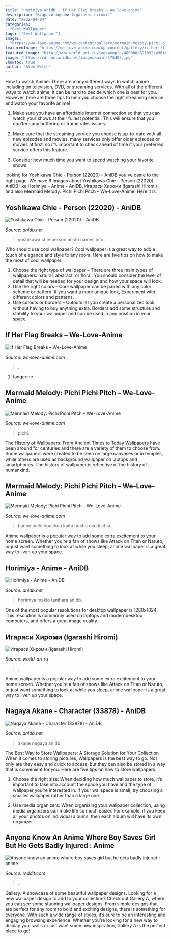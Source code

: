 ```yaml
---
title: "Horimiya Anidb - If Her Flag Breaks – We-love-anime"
description: "Игараси хироми (igarashi hiromi)"
date: "2022-04-04"
categories:
- "Best Wallpaper"
tags: ["Best Wallpaper"]
images:
- "https://we-love-anime.com/wp-content/gallery/mermaid-melody-pichi-pichi-pitch/000060.jpg"
featuredImage: "https://we-love-anime.com/wp-content/gallery/if-her-flag-breaks/000057.jpg"
featured_image: "http://www.world-art.ru/img/people/400000/391832/49644.jpg"
image: "https://cdn-us.anidb.net/images/main/175403.jpg"
ShowToc: true
author: "Alex Welch"
---
```



How to watch Anime: There are many different ways to watch anime including on television, DVD, or streaming services.
With all of the different ways to watch anime, it can be hard to decide which one is best for you. However, here are three tips to help you choose the right streaming service and watch your favorite anime!
1. Make sure you have an affordable internet connection so that you can watch your shows at their fullest potential. This will ensure that you don’tera any buffering or frame rates issues.

2. Make sure that the streaming service you choose is up-to-date with all new episodes and movies. many services only offer older episodes or movies at first, so it’s important to check ahead of time if your preferred service offers this feature.

3. Consider how much time you want to spend watching your favorite shows.

	

		
looking for Yoshikawa Chie - Person (22020) - AniDB you've came to the right page. We have 8 Images about Yoshikawa Chie - Person (22020) - AniDB like Horimiya - Anime - AniDB, Игараси Хироми (Igarashi Hiromi) and also Mermaid Melody: Pichi Pichi Pitch – We-Love-Anime. Here it is:
		
    
## Yoshikawa Chie - Person (22020) - AniDB

<img loading=lazy src="https://cdn-us.anidb.net/images/main/175403.jpg" onerror="this.onerror=null;this.src='https://tse1.mm.bing.net/th?id=OIP.qxKBmQbGgbwWZ-SMXcC8TQAAAA&amp;pid=15.1';" alt="Yoshikawa Chie - Person (22020) - AniDB">

_Source: anidb.net_

>yoshikawa chie person anidb names info. 

	

Who should use cool wallpaper?
Cool wallpaper is a great way to add a touch of elegance and style to any room. Here are five tips on how to make the most of cool wallpaper: 
1) Choose the right type of wallpaper – There are three main types of wallpapers: natural, abstract, or floral. You should consider the level of detail that will be needed for your design and how your space will look. 
2) Use the right colors – Cool wallpaper can be paired with any color scheme or pattern. If you want a more unique look, Experiment with different colors and patterns. 
3) Use cutouts or borders – Cutouts let you create a personalized look without having to buy anything extra. Borders add some structure and stability to your wallpaper and can be used in any position in your space.

    
## If Her Flag Breaks – We-Love-Anime

<img loading=lazy src="https://we-love-anime.com/wp-content/gallery/if-her-flag-breaks/000057.jpg" onerror="this.onerror=null;this.src='https://tse1.mm.bing.net/th?id=OIP.VnELDkqiBcR2h4AN48qawgHaEK&amp;pid=15.1';" alt="If Her Flag Breaks – We-Love-Anime">

_Source: we-love-anime.com_

>. 

	

1. tangerine 

    
## Mermaid Melody: Pichi Pichi Pitch – We-Love-Anime

<img loading=lazy src="https://we-love-anime.com/wp-content/gallery/mermaid-melody-pichi-pichi-pitch/000060.jpg" onerror="this.onerror=null;this.src='https://tse1.mm.bing.net/th?id=OIP.QqP57IwwPPPewnsqdPN_1AHaKo&amp;pid=15.1';" alt="Mermaid Melody: Pichi Pichi Pitch – We-Love-Anime">

_Source: we-love-anime.com_

>pichi. 

	

The History of Wallpapers: From Ancient Times to Today
Wallpapers have been around for centuries and there are a variety of them to choose from. Some wallpapers were created to be seen on large canvases or in temples, while others are used as background wallpaper on laptops and smartphones. The history of wallpaper is reflective of the history of humankind.

    
## Mermaid Melody: Pichi Pichi Pitch – We-Love-Anime

<img loading=lazy src="https://we-love-anime.com/wp-content/gallery/mermaid-melody-pichi-pichi-pitch/000059.jpg" onerror="this.onerror=null;this.src='https://tse1.mm.bing.net/th?id=OIP.phb3fpdLzR3bciR6pO0BlQHaKj&amp;pid=15.1';" alt="Mermaid Melody: Pichi Pichi Pitch – We-Love-Anime">

_Source: we-love-anime.com_

>hanon pichi houshou kaito hosho dvd luchia. 

	

Anime wallpaper is a popular way to add some extra excitement to your home screen. Whether you’re a fan of shows like Attack on Titan or Naruto, or just want something to look at while you sleep, anime wallpaper is a great way to liven up your space.

    
## Horimiya - Anime - AniDB

<img loading=lazy src="https://cdn-us.anidb.net/images/65/256954.jpg-thumb.jpg" onerror="this.onerror=null;this.src='https://tse3.mm.bing.net/th?id=OIP.Fbb1Xg0Mb8ViEA9y5GxxRgAAAA&amp;pid=15.1';" alt="Horimiya - Anime - AniDB">

_Source: anidb.net_

>horimiya makio tanihara anidb. 

	

One of the most popular resolutions for desktop wallpaper is 1280x1024. This resolution is commonly used on laptops and moderndesktop computers, and offers a great image quality.

    
## Игараси Хироми (Igarashi Hiromi)

<img loading=lazy src="http://www.world-art.ru/img/people/400000/391832/49644.jpg" onerror="this.onerror=null;this.src='https://tse1.mm.bing.net/th?id=OIP.Askv4QDFR1HRTFeLR4VW7wHaLI&amp;pid=15.1';" alt="Игараси Хироми (Igarashi Hiromi)">

_Source: world-art.ru_

>. 

	

Anime wallpaper is a popular way to add some extra excitement to your home screen. Whether you’re a fan of shows like Attack on Titan or Naruto, or just want something to look at while you sleep, anime wallpaper is a great way to liven up your space.

    
## Nagaya Akane - Character (33878) - AniDB

<img loading=lazy src="https://cdn-us.anidb.net/images/main/74230.jpg" onerror="this.onerror=null;this.src='https://tse2.mm.bing.net/th?id=OIP.z4YQQvdA6apCr0_p_6fVVwAAAA&amp;pid=15.1';" alt="Nagaya Akane - Character (33878) - AniDB">

_Source: anidb.net_

>akane nagaya anidb. 

	

The Best Way to Store Wallpapers: A Storage Solution for Your Collection
When it comes to storing pictures, Wallpapers is the best way to go. Not only are they easy and quick to access, but they can also be stored in a way that is convenient for you. Here are five tips on how to store wallpapers:
1) Choose the right size: When deciding how much wallpaper to store, it’s important to take into account the space you have and the type of wallpaper you’re interested in. If your wallspace is small, try choosing a smaller wallpaper rather than a large one.

2) Use media organizers: When organizing your wallpaper collection, using media organizers can make life so much easier. For example, if you keep all your photos on individual albums, then each album will have its own organizer.

    
## Anyone Know An Anime Where Boy Saves Girl But He Gets Badly Injured : Anime

<img loading=lazy src="https://external-preview.redd.it/7RJ_07VeZJ1yWdmA4cqNieoLBSooG677vttHBurtP2M.png?blur=40&amp;format=pjpg&amp;auto=webp&amp;s=30e2a8f8a5ce380b7baa9435df31573e5b302d7f" onerror="this.onerror=null;this.src='https://tse4.mm.bing.net/th?id=OIP.26eqQfMdtOdKkfo2sePb4gHaEK&amp;pid=15.1';" alt="Anyone know an anime where boy saves girl but he gets badly injured : anime">

_Source: reddit.com_

>. 

	

Gallery: A showcase of some beautiful wallpaper designs.
Looking for a new wallpaper design to add to your collection? Check out Gallery A, where you can see some stunning wallpaper designs. From simple designs that are perfect for any room to bold and exciting designs, there is something for everyone. With such a wide range of styles, it’s sure to be an interesting and engaging browsing experience. Whether you’re looking for a new way to display your walls or just want some new inspiration, Gallery A is the perfect place to go!





	
	
